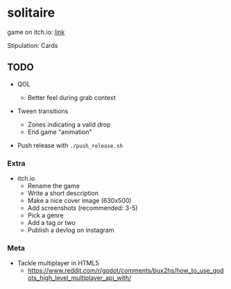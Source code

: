 # solitaire

game on itch.io: [link](https://thewarlock.itch.io/solitaire)

Stipulation: Cards

## TODO

- QOL
  - Better feel during grab context
- Tween transitions
  - Zones indicating a valid drop
  - End game "animation"

- Push release with `./push_release.sh`

### Extra

- itch.io
  - Rename the game
  - Write a short description
  - Make a nice cover image (630x500)
  - Add screenshots (recommended: 3-5)
  - Pick a genre
  - Add a tag or two
  - Publish a devlog on instagram

### Meta

- Tackle multiplayer in HTML5
  - https://www.reddit.com/r/godot/comments/bux2hs/how_to_use_godots_high_level_multiplayer_api_with/
